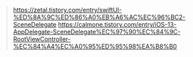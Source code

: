 > https://zetal.tistory.com/entry/swiftUI-%ED%8A%9C%ED%86%A0%EB%A6%AC%EC%96%BC2-SceneDelegate
> https://calmone.tistory.com/entry/iOS-13-AppDelegate-SceneDelegate%EC%97%90%EC%84%9C-RootViewController-%EC%84%A4%EC%A0%95%ED%95%98%EA%B8%B0
